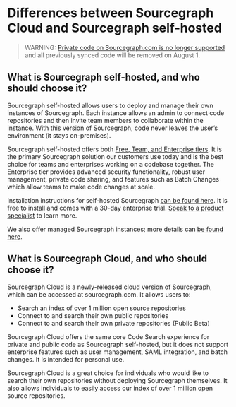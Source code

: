 # Differences between Sourcegraph Cloud and Sourcegraph self-hosted

> WARNING: [Private code on Sourcegraph.com is no longer supported](https://about.sourcegraph.com/blog/single-tenant-cloud) and all previously synced code will be removed on August 1.

## What is Sourcegraph self-hosted, and who should choose it?

Sourcegraph self-hosted allows users to deploy and manage their own instances of Sourcegraph. Each instance allows an admin to connect code repositories and then invite team members to collaborate within the instance. With this version of Sourcegraph, code never leaves the user’s environment (it stays on-premises). 

Sourcegraph self-hosted offers both [Free, Team, and Enterprise tiers](https://about.sourcegraph.com/pricing). It is the primary Sourcegraph solution our customers use today and is the best choice for teams and enterprises working on a codebase together. The Enterprise tier provides advanced security functionality, robust user management, private code sharing, and features such as Batch Changes which allow teams to make code changes at scale. 

Installation instructions for self-hosted Sourcegraph [can be found here](https://docs.sourcegraph.com/admin/install). It is free to install and comes with a 30-day enterprise trial. [Speak to a product specialist](https://about.sourcegraph.com/contact/sales) to learn more. 

We also offer managed Sourcegraph instances; more details can [be found here](https://docs.sourcegraph.com/admin/install/managed).

## What is Sourcegraph Cloud, and who should choose it?

Sourcegraph Cloud is a newly-released cloud version of Sourcegraph, which can be accessed at sourcegraph.com. It allows users to:
- Search an index of over 1 million open source repositories
- Connect to and search their own public repositories
- Connect to and search their own private repositories (Public Beta)

Sourcegraph Cloud offers the same core Code Search experience for private and public code as Sourcegraph self-hosted, but it does not support enterprise features such as user management, SAML integration, and batch changes. It is intended for personal use.

Sourcegraph Cloud is a great choice for individuals who would like to search their own repositories without deploying Sourcegraph themselves. It also allows individuals to easily access our index of over 1 million open source repositories. 
